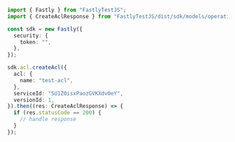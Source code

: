 <!-- Start SDK Example Usage -->


```typescript
import { Fastly } from "FastlyTestJS";
import { CreateAclResponse } from "FastlyTestJS/dist/sdk/models/operations";

const sdk = new Fastly({
  security: {
    token: "",
  },
});

sdk.acl.createAcl({
  acl: {
    name: "test-acl",
  },
  serviceId: "SU1Z0isxPaozGVKXdv0eY",
  versionId: 1,
}).then((res: CreateAclResponse) => {
  if (res.statusCode == 200) {
    // handle response
  }
});
```
<!-- End SDK Example Usage -->